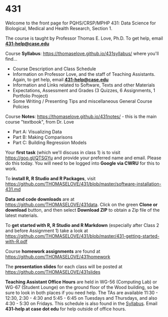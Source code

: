 # 431
Welcome to the front page for PQHS/CRSP/MPHP 431: 
Data Science for Biological, Medical and Health Research, Section 1.

The course is taught by Professor Thomas E. Love, Ph.D.
To get help, email **431-help@case.edu**

Course **Syllabus**: https://thomaselove.github.io/431syllabus/ where you'll find...
  - Course Description and Class Schedule
  - Information on Professor Love, and the staff of Teaching Assistants. Again, to get help, email **431-help@case.edu**
  - Information and Links related to Software, Texts and other Materials
  - Expectations, Assessment and Grades (3 Quizzes, 6 Assignments, 1 Portfolio Project)
  - Some Writing / Presenting Tips and miscellaneous General Course Policies

Course **Notes**: https://thomaselove.github.io/431notes/ - this is the main course "textbook", from Dr. Love
  - Part A: Visualizing Data
  - Part B: Making Comparisons
  - Part C: Building Regression Models

Your **first task** (which we'll discuss in class 1) is to visit https://goo.gl/QTSGYu and provide your preferred name and email. Please do this today. You will need to be logged into **Google via CWRU** for this to work.

To **install R, R Studio and R Packages**, visit https://github.com/THOMASELOVE/431/blob/master/software-installation-431.md

**Data and code downloads** are at https://github.com/THOMASELOVE/431data. Click on the green **Clone or download** button, and then select **Download ZIP** to obtain a Zip file of the latest materials.

To **get started with R, R Studio and R Markdown** (especially after Class 2 and before Assignment 1) take a look at https://github.com/THOMASELOVE/431/blob/master/431-getting-started-with-R.pdf

Course **homework assignments** are found at https://github.com/THOMASELOVE/431homework

The **presentation slides** for each class will be posted at https://github.com/THOMASELOVE/431slides

**Teaching Assistant Office Hours** are held in WG-56 (Computing Lab) or WG-67 (Student Lounge) on the ground floor of the Wood building, so be sure to look in both places if you need help. The TAs are available 11:30 - 12:30, 2:30 - 4:30 and 5:45 - 6:45 on Tuesdays and Thursdays, and also 4:30 - 5:30 on Fridays. This schedule is also found in the [Syllabus](https://thomaselove.github.io/431syllabus/). Email **431-help at case dot edu** for help outside of office hours.
